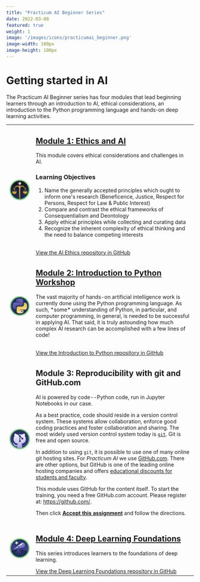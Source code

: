 ```yaml
---
title: "Practicum AI Beginner Series"
date: 2022-03-08
featured: true
weight: 1
image: '/images/icons/practicumai_beginner.png'
image-width: 100px
image-height: 100px
---
```


# Getting started in AI

The Practicum AI Beginner series has four modules that lead beginning learners through an introduction to AI, ethical considerations, an introduction to the Python programming language and hands-on deep learning activities.

<table>
    <tr> 
        <td>
            <a href="https://github.com/PracticumAI/ethics"><img src="/images/icons/practicumai_ethics.png" alt="AI Ethics icon" width="500"></a>
        </td>
        <td>
            <h2><a href="https://github.com/PracticumAI/ethics">Module 1: Ethics and AI</a></h2>
            <p>This module covers ethical considerations and challenges in AI.</p>
            <h3>Learning Objectives</h3>
            <ol>
                <li>Name the generally accepted principles which ought to inform one's research (Beneficence, Justice, Respect for Persons, Respect for Law & Public Interest)</li>
                <li>Compare and contrast the ethical frameworks of Consequentialism and Deontology</li>
                <li>Apply ethical principles while collecting and curating data</li>
                <li>Recognize the inherent complexity of ethical thinking and the need to balance competing interests</li>
            </ol>
            <br>
            <a href='https://github.com/PracticumAI/ethics'>View the AI Ethics repository in GitHub</a>
        </td>
    </tr>
    <tr>
        <td><a href='https://github.com/PracticumAI/python'><img src='/images/icons/practicumai_python.png' alt='Introduction to Python icon' width=500></a></td>
        <td>
            <h2><a href='https://github.com/PracticumAI/python'>Module 2: Introduction to Python Workshop</a></h2>
            <p>The vast majority of hands-on artificial intelligence work is currently done using the Python programming language. As such, *some* understanding of Python, in particular, and computer programming, in general, is needed to be successful in applying AI. That said, it is truly astounding how much complex AI research can be accomplished with a few lines of code!</p>
            <br>
            <a href='https://github.com/PracticumAI/python'>View the Introduction to Python repository in GitHub</a>
        </td>
    </tr>
    <tr>
        <td>
            <a href='https://classroom.github.com/a/l2VposaG'><img src='/images/icons/practicumai_git.png' alt='Reproducibility icon' width=500></a>
        </td>
        <td>
            <h2>Module 3: Reproducibility with git and GitHub.com</h2>
            <p>AI is powered by code--Python code, run in Jupyter Notebooks in our case.</p>
            <p>As a best practice, code should reside in a version control system. These systems allow collaboration, enforce good coding practices and foster collaboration and sharing. The most widely used version control system today is <a href='http://git-scm.com/'><code>git</code></a>. Git is free and open source.</p>
            <p>In addition to using <code>git</code>, it is possible to use one of many online git hosting sites. For <i>Practicum AI</i> we use <a href='https://github.com/'>GitHub.com</a>. There are other options, but GitHub is one of the leading online hosting companies and offers <a href='https://education.github.com/'>educational discounts for students and faculty</a>.</p>
            <p>This module uses GitHub for the content itself. To start the training, you need a free GitHub.com account. Please register at: <a href='https://github.com/'>https://github.com/</a>.</p>
            <p>Then click <a href='https://classroom.github.com/a/l2VposaG'><strong>Accept this assignment</strong></a> and follow the directions.</p>
        </td>
    </tr>
    <tr>
        <td>
            <a href='https://github.com/PracticumAI/deep_learning'><img src='/images/icons/practicumai_beginner.png' alt='Deep Learning Foundations icon' width=500></a>
        </td>
        <td>
            <h2><a href='https://github.com/PracticumAI/deep_learning'>Module 4: Deep Learning Foundations</a></h2>
            <p>This  series introduces learners to the foundations of deep learning.</p>
            <a href='https://github.com/PracticumAI/deep_learning'>View the Deep Learning Foundations repository in GitHub</a>
        </td>
    </tr>
</table>